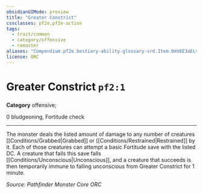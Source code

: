 ```yaml
---
obsidianUIMode: preview
title: "Greater Constrict"
cssclasses: pf2e,pf2e-action
tags:
  - trait/common
  - category/offensive
  - remaster
aliases: "Compendium.pf2e.bestiary-ability-glossary-srd.Item.OmV6E3aELvq9CkK1"
license: ORC
---
```

# Greater Constrict `pf2:1`

### 

**Category** offensive; 




0 bludgeoning, Fortitude check

* * *

The monster deals the listed amount of damage to any number of creatures [[Conditions/Grabbed|Grabbed]] or [[Conditions/Restrained|Restrained]] by it. Each of those creatures can attempt a basic Fortitude save with the listed DC. A creature that fails this save falls [[Conditions/Unconscious|Unconscious]], and a creature that succeeds is then temporarily immune to falling unconscious from Greater Constrict for 1 minute.

*Source: Pathfinder Monster Core*
*ORC*